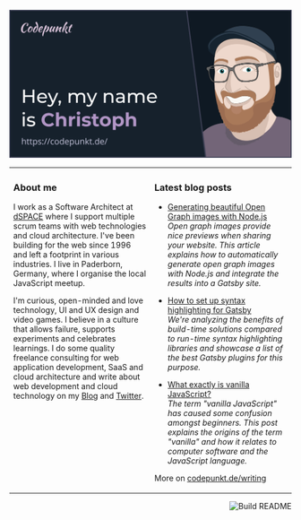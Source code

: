 <a href="https://codepunkt.de/"><img src="hey.svg" alt="Hey, my name is Christoph!" /></a>

<table><tr><td valign="top" width="50%">

### About me

I work as a Software Architect at [dSPACE](https://www.dspace.com/en/pub/home.cfm) where I support multiple scrum teams with web technologies and cloud architecture. I've been building for the web since 1996 and left a footprint in various industries. I live in Paderborn, Germany, where I organise the local JavaScript meetup.

I'm curious, open-minded and love technology, UI and UX design and video games. I believe in a culture that allows failure, supports experiments and celebrates learnings. I do some quality freelance consulting for web application development, SaaS and cloud architecture and write about web development and cloud technology on my [Blog](https://codepunkt.de/writing) and [Twitter](https://twitter.com/code_punkt).

</td><td valign="top" width="50%">

### Latest blog posts

<!-- blog start -->

*   [Generating beautiful Open Graph images with Node.js](https://codepunkt.de/writing/generating-beautiful-open-graph-images-with-nodejs/)<br/>*Open graph images provide nice previews when sharing your website. This article explains how to automatically generate open graph images with Node.js and integrate the results into a Gatsby site.*

*   [How to set up syntax highlighting for Gatsby](https://codepunkt.de/writing/how-to-set-up-syntax-highlighting-for-gatsby/)<br/>*We're analyzing the benefits of build-time solutions compared to run-time syntax highlighting libraries and showcase a list of the best Gatsby plugins for this purpose.*

*   [What exactly is vanilla JavaScript?](https://codepunkt.de/writing/what-exactly-is-vanilla-js/)<br/>*The term "vanilla JavaScript" has caused some confusion amongst beginners. This post explains the origins of the term "vanilla" and how it relates to computer software and the JavaScript language.*


More on [codepunkt.de/writing](https://codepunkt.de/writing)

<!-- blog end -->

</td></tr></table>

<a href="https://github.com/codepunkt/codepunkt/actions"><img src="https://github.com/codepunkt/codepunkt/workflows/Build%20README.md/badge.svg" align="right" alt="Build README"></a>
